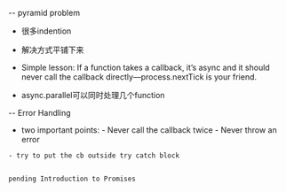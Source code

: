 -- pyramid problem
  - 很多indention
  - 解决方式平铺下来 
  
  - Simple lesson: If a function takes a callback, it’s async and it should never call the callback directly—process.nextTick is your friend.
  
  - async.parallel可以同时处理几个function
  
-- Error Handling

   - two important points:
    - Never call the callback twice
    - Never throw an error
    
    - try to put the cb outside try catch block 
    
    
    pending Introduction to Promises
    
    
    
    
